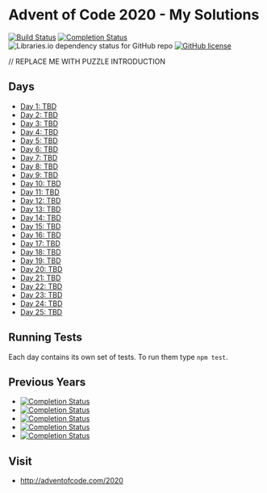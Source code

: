 # Advent of Code 2020 - My Solutions
[![Build Status](https://github.com/your-github-username/advent-of-code-2020/workflows/build/badge.svg)](https://github.com/your-github-username/advent-of-code-2020/actions)
[![Completion Status](https://img.shields.io/endpoint?url=https://raw.githubusercontent.com/your-github-username/advent-of-code-2020/master/.github/badges/completion.json)](https://github.com/your-github-username/advent-of-code-2020)
![Libraries.io dependency status for GitHub repo](https://img.shields.io/librariesio/github/your-github-username/advent-of-code-2020)
[![GitHub license](https://img.shields.io/badge/license-MIT-blue.svg)](https://raw.githubusercontent.com/your-github-username/advent-of-code-2020/master/LICENSE)

// REPLACE ME WITH PUZZLE INTRODUCTION

## Days

- [Day 1: TBD](day-01/)
- [Day 2: TBD](day-02/)
- [Day 3: TBD](day-03/)
- [Day 4: TBD](day-04/)
- [Day 5: TBD](day-05/)
- [Day 6: TBD](day-06/)
- [Day 7: TBD](day-07/)
- [Day 8: TBD](day-08/)
- [Day 9: TBD](day-09/)
- [Day 10: TBD](day-10/)
- [Day 11: TBD](day-11/)
- [Day 12: TBD](day-12/)
- [Day 13: TBD](day-13/)
- [Day 14: TBD](day-14/)
- [Day 15: TBD](day-15/)
- [Day 16: TBD](day-16/)
- [Day 17: TBD](day-17/)
- [Day 18: TBD](day-18/)
- [Day 19: TBD](day-19/)
- [Day 20: TBD](day-20/)
- [Day 21: TBD](day-21/)
- [Day 22: TBD](day-22/)
- [Day 23: TBD](day-23/)
- [Day 24: TBD](day-24/)
- [Day 25: TBD](day-25/)

## Running Tests

Each day contains its own set of tests. To run them type `npm test`.

## Previous Years
- [![Completion Status](https://img.shields.io/endpoint?url=https://raw.githubusercontent.com/your-github-username/advent-of-code-2019/master/.github/badges/completion.json&label=2019)](https://github.com/your-github-username/advent-of-code-2019)
- [![Completion Status](https://img.shields.io/endpoint?url=https://raw.githubusercontent.com/your-github-username/advent-of-code-2018/master/.github/badges/completion.json&label=2018)](https://github.com/your-github-username/advent-of-code-2018)
- [![Completion Status](https://img.shields.io/endpoint?url=https://raw.githubusercontent.com/your-github-username/advent-of-code-2017/master/.github/badges/completion.json&label=2017)](https://github.com/your-github-username/advent-of-code-2017)
- [![Completion Status](https://img.shields.io/endpoint?url=https://raw.githubusercontent.com/your-github-username/advent-of-code-2016/master/.github/badges/completion.json&label=2016)](https://github.com/your-github-username/advent-of-code-2016)
- [![Completion Status](https://img.shields.io/endpoint?url=https://raw.githubusercontent.com/your-github-username/advent-of-code-2015/master/.github/badges/completion.json&label=2015)](https://github.com/your-github-username/advent-of-code-2015)

## Visit
- http://adventofcode.com/2020
